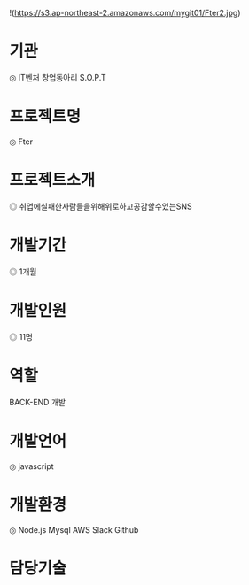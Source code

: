 !(https://s3.ap-northeast-2.amazonaws.com/mygit01/Fter2.jpg)



# 기관
◎ IT벤처 창업동아리 S.O.P.T
# 프로젝트명
◎ Fter
# 프로젝트소개
◎ 취업에실패한사람들을위해위로하고공감할수있는SNS
# 개발기간
◎ 1개월
# 개발인원
◎ 11명
# 역할
BACK-END 개발
# 개발언어
◎ javascript
# 개발환경
◎ Node.js Mysql AWS Slack Github
# 담당기술
